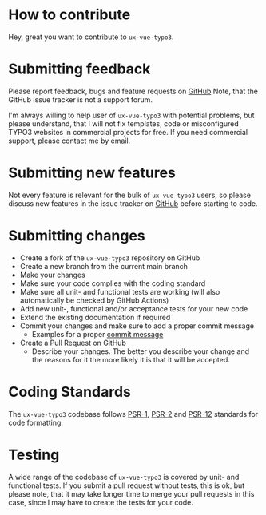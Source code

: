 How to contribute
=================
Hey, great you want to contribute to ``ux-vue-typo3``.

Submitting feedback
===================
Please report feedback, bugs and feature requests on [GitHub](https://github.com/dauskonzept/ux-vue-typo3/issues)
Note, that the GitHub issue tracker is not a support forum.

I'm always willing to help user of ``ux-vue-typo3`` with potential problems, but please understand, that I will
not fix templates, code or misconfigured TYPO3 websites in commercial projects for free. If you need
commercial support, please contact me by email.

Submitting new features
=======================
Not every feature is relevant for the bulk of ``ux-vue-typo3`` users, so please discuss new features in the
issue tracker on [GitHub](https://github.com/dauskonzept/ux-vue-typo3/issues) before starting to code.

Submitting changes
==================
* Create a fork of the ``ux-vue-typo3``  repository on GitHub
* Create a new branch from the current main branch
* Make your changes
* Make sure your code complies with the coding standard
* Make sure all unit- and functional tests are working (will also automatically be checked by GitHub Actions)
* Add new unit-, functional and/or acceptance tests for your new code
* Extend the existing documentation if required
* Commit your changes and make sure to add a proper commit message
    * Examples for a proper [commit message](https://docs.typo3.org/typo3cms/ContributionWorkflowGuide/Appendix/GeneralTopics/CommitMessage.html)
* Create a Pull Request on GitHub
    * Describe your changes. The better you describe your change and the reasons for it the more likely it is that it will be accepted.

Coding Standards
================
The ``ux-vue-typo3`` codebase follows [PSR-1](https://www.php-fig.org/psr/psr-1/),
[PSR-2](https://www.php-fig.org/psr/psr-2/) and [PSR-12](https://www.php-fig.org/psr/psr-12/) standards for code formatting.

Testing
=======
A wide range of the codebase of ``ux-vue-typo3`` is covered by unit- and functional tests. If you submit a pull
request without tests, this is ok, but please note, that it may take longer time to merge your pull requests in
this case, since I may have to create the tests for your code.
